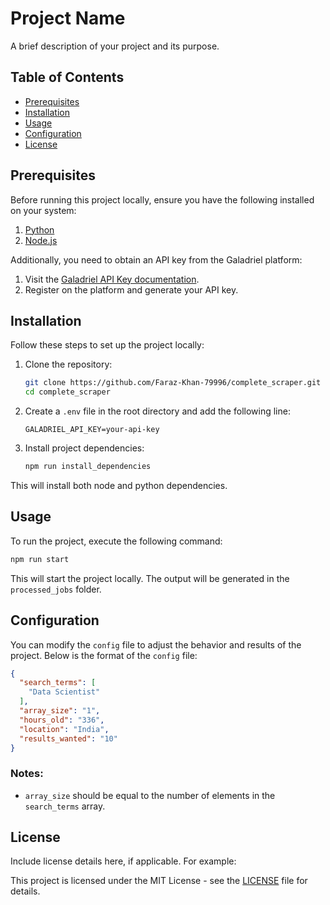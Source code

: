 # Project Name

A brief description of your project and its purpose.

## Table of Contents

- [Prerequisites](#prerequisites)
- [Installation](#installation)
- [Usage](#usage)
- [Configuration](#configuration)
- [License](#license)

## Prerequisites

Before running this project locally, ensure you have the following installed on your system:

1. [Python](https://www.python.org/downloads/)
2. [Node.js](https://nodejs.org/)

Additionally, you need to obtain an API key from the Galadriel platform:

1. Visit the [Galadriel API Key documentation](https://docs.galadriel.com/nodes/requirements#api-keys).
2. Register on the platform and generate your API key.

## Installation

Follow these steps to set up the project locally:

1. Clone the repository:

   ```bash
   git clone https://github.com/Faraz-Khan-79996/complete_scraper.git
   cd complete_scraper
   ```

2. Create a `.env` file in the root directory and add the following line:

   ```env
   GALADRIEL_API_KEY=your-api-key
   ```


3. Install project dependencies:

   ```bash
   npm run install_dependencies
   ```
This will install both node and python dependencies.

## Usage

To run the project, execute the following command:

```bash
npm run start
```

This will start the project locally. The output will be generated in the `processed_jobs` folder.

## Configuration

You can modify the `config` file to adjust the behavior and results of the project. Below is the format of the `config` file:

```json
{
  "search_terms": [
    "Data Scientist"
  ],
  "array_size": "1",
  "hours_old": "336",
  "location": "India",
  "results_wanted": "10"
}
```

### Notes:
- `array_size` should be equal to the number of elements in the `search_terms` array.

## License

Include license details here, if applicable. For example:

This project is licensed under the MIT License - see the [LICENSE](LICENSE) file for details.


